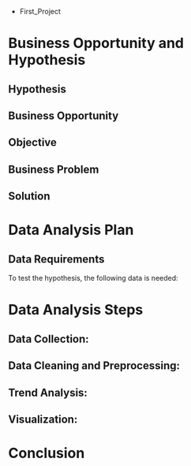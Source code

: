 - First_Project

# Business Opportunity and Hypothesis
## Hypothesis


## Business Opportunity


## Objective


## Business Problem



## Solution


# Data Analysis Plan
## Data Requirements
To test the hypothesis, the following data is needed:


# Data Analysis Steps
## Data Collection:


## Data Cleaning and Preprocessing:


## Trend Analysis:


## Visualization:


# Conclusion

